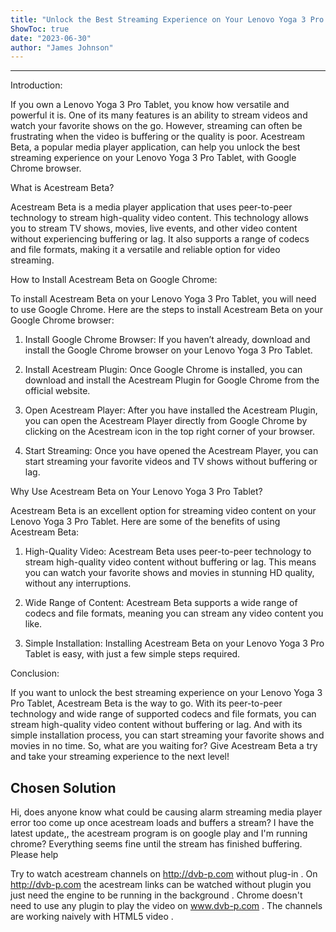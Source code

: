 ```yaml
---
title: "Unlock the Best Streaming Experience on Your Lenovo Yoga 3 Pro Tablet with Acestream Beta on Google Chrome!"
ShowToc: true 
date: "2023-06-30"
author: "James Johnson"
---
```

*****
Introduction:

If you own a Lenovo Yoga 3 Pro Tablet, you know how versatile and powerful it is. One of its many features is an ability to stream videos and watch your favorite shows on the go. However, streaming can often be frustrating when the video is buffering or the quality is poor. Acestream Beta, a popular media player application, can help you unlock the best streaming experience on your Lenovo Yoga 3 Pro Tablet, with Google Chrome browser.

What is Acestream Beta?

Acestream Beta is a media player application that uses peer-to-peer technology to stream high-quality video content. This technology allows you to stream TV shows, movies, live events, and other video content without experiencing buffering or lag. It also supports a range of codecs and file formats, making it a versatile and reliable option for video streaming.

How to Install Acestream Beta on Google Chrome:

To install Acestream Beta on your Lenovo Yoga 3 Pro Tablet, you will need to use Google Chrome. Here are the steps to install Acestream Beta on your Google Chrome browser:

1. Install Google Chrome Browser: If you haven’t already, download and install the Google Chrome browser on your Lenovo Yoga 3 Pro Tablet.

2. Install Acestream Plugin: Once Google Chrome is installed, you can download and install the Acestream Plugin for Google Chrome from the official website.

3. Open Acestream Player: After you have installed the Acestream Plugin, you can open the Acestream Player directly from Google Chrome by clicking on the Acestream icon in the top right corner of your browser.

4. Start Streaming: Once you have opened the Acestream Player, you can start streaming your favorite videos and TV shows without buffering or lag.

Why Use Acestream Beta on Your Lenovo Yoga 3 Pro Tablet?

Acestream Beta is an excellent option for streaming video content on your Lenovo Yoga 3 Pro Tablet. Here are some of the benefits of using Acestream Beta:

1. High-Quality Video: Acestream Beta uses peer-to-peer technology to stream high-quality video content without buffering or lag. This means you can watch your favorite shows and movies in stunning HD quality, without any interruptions.

2. Wide Range of Content: Acestream Beta supports a wide range of codecs and file formats, meaning you can stream any video content you like.

3. Simple Installation: Installing Acestream Beta on your Lenovo Yoga 3 Pro Tablet is easy, with just a few simple steps required.

Conclusion:

If you want to unlock the best streaming experience on your Lenovo Yoga 3 Pro Tablet, Acestream Beta is the way to go. With its peer-to-peer technology and wide range of supported codecs and file formats, you can stream high-quality video content without buffering or lag. And with its simple installation process, you can start streaming your favorite shows and movies in no time. So, what are you waiting for? Give Acestream Beta a try and take your streaming experience to the next level!


## Chosen Solution
 Hi, does anyone know what could be causing alarm streaming media player error too come up once acestream loads and buffers a stream? I have the latest update,, the acestream program is on google play and I'm running chrome? Everything seems fine until the stream has finished buffering. Please help

 Try to watch acestream channels on http://dvb-p.com without plug-in . On http://dvb-p.com the acestream links can be watched without plugin you just need the engine to be running in the background . Chrome doesn't need to use any plugin to play the video on www.dvb-p.com . The channels are working naively with HTML5 video .




